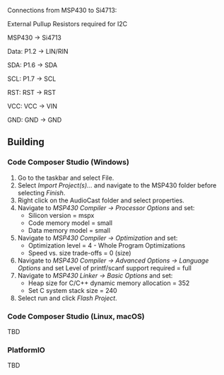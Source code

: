 Connections from MSP430 to Si4713:

External Pullup Resistors required for I2C

MSP430 -> Si4713

Data: P1.2 -> LIN/RIN

SDA: P1.6 -> SDA

SCL: P1.7 -> SCL

RST: RST -> RST

VCC: VCC -> VIN

GND: GND -> GND

## Building

### Code Composer Studio (Windows)

1. Go to the taskbar and select File.
2. Select _Import Project(s)..._ and navigate to the MSP430 folder before selecting _Finish_.
3. Right click on the AudioCast folder and select properties.
4. Navigate to _MSP430 Compiler -> Processor Options_ and set:
    - Silicon version = mspx
    - Code memory model = small
    - Data memory model = small
5. Navigate to _MSP430 Compiler -> Optimization_ and set:
    - Optimization level = 4 - Whole Program Optimizations
    - Speed vs. size trade-offs = 0 (size)
6. Navigate to _MSP430 Compiler -> Advanced Options -> Language Options_ and set
    Level of printf/scanf support required = full
7. Navigate to _MSP430 Linker -> Basic Options_ and set:
    - Heap size for C/C++ dynamic memory allocation = 352
    - Set C system stack size = 240
8. Select run and click _Flash Project_.

### Code Composer Studio (Linux, macOS)

TBD

### PlatformIO 

TBD